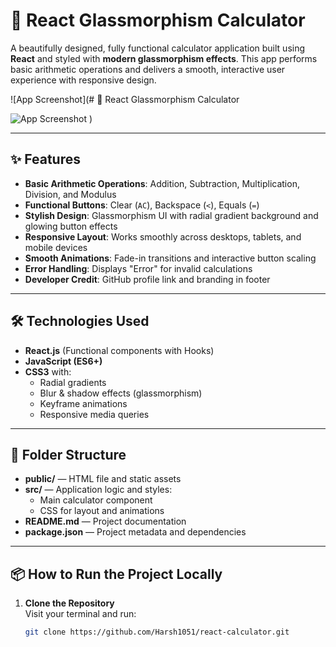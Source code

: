# 🧮 React Glassmorphism Calculator

A beautifully designed, fully functional calculator application built using **React** and styled with **modern glassmorphism effects**. This app performs basic arithmetic operations and delivers a smooth, interactive user experience with responsive design.

![App Screenshot](# 🧮 React Glassmorphism Calculator

![App Screenshot](https://raw.githubusercontent.com/Harsh1051/advance_Calci/main/screenshot.png)
)



---

## ✨ Features

- **Basic Arithmetic Operations**: Addition, Subtraction, Multiplication, Division, and Modulus
- **Functional Buttons**: Clear (`AC`), Backspace (`<`), Equals (`=`)
- **Stylish Design**: Glassmorphism UI with radial gradient background and glowing button effects
- **Responsive Layout**: Works smoothly across desktops, tablets, and mobile devices
- **Smooth Animations**: Fade-in transitions and interactive button scaling
- **Error Handling**: Displays "Error" for invalid calculations
- **Developer Credit**: GitHub profile link and branding in footer

---

## 🛠️ Technologies Used

- **React.js** (Functional components with Hooks)
- **JavaScript (ES6+)**
- **CSS3** with:
  - Radial gradients
  - Blur & shadow effects (glassmorphism)
  - Keyframe animations
  - Responsive media queries

---

## 📁 Folder Structure

- **public/** — HTML file and static assets
- **src/** — Application logic and styles:
  - Main calculator component
  - CSS for layout and animations
- **README.md** — Project documentation
- **package.json** — Project metadata and dependencies

---

## 📦 How to Run the Project Locally

1. **Clone the Repository**  
   Visit your terminal and run:

   ```bash
   git clone https://github.com/Harsh1051/react-calculator.git
